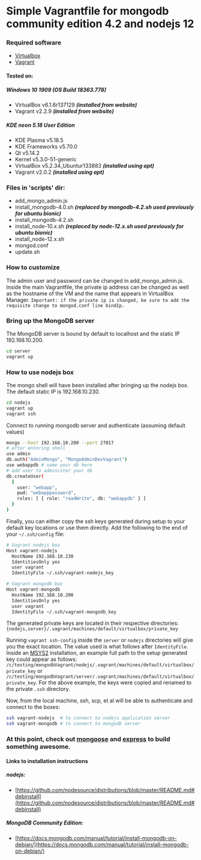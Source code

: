 # Simple Vagrantfile for mongodb community edition 4.2 and nodejs 12

### Required software

- [Virtualbox](https://www.virtualbox.org/)
- [Vagrant](https://www.vagrantup.com/)

#### Tested on:
##### Windows 10 1909 (OS Build 18363.778)
- VirtualBox v6.1.6r137129 **_(installed from website)_**
- Vagrant v2.2.9 **_(installed from website)_**

##### KDE neon 5.18 User Edition
- KDE Plasma v5.18.5
- KDE Frameworks v5.70.0
- Qt v5.14.2
- Kernel v5.3.0-51-generic
- VirtualBox v5.2.34_Ubuntur133883 **_(installed using apt)_**
- Vagrant v2.0.2 **_(installed using apt)_**

### Files in 'scripts' dir:
- add_mongo_admin.js
- install_mongodb-4.0.sh **_(replaced by mongodb-4.2.sh used previously for ubuntu bionic)_**
- install_mongodb-4.2.sh
- install_node-10.x.sh **_(replaced by node-12.x.sh used previously for ubuntu bionic)_**
- install_node-12.x.sh
- mongod.conf
- update.sh

### How to customize
The admin user and password can be changed in add_mongo_admin.js.  Inside the main Vagrantfile, the private ip address can be changed as well as the hostname of the VM and the name that appears in VirtualBox Manager. `Important: if the private ip is changed, be sure to add the requisite change to mongod.conf line bindIp.`

### Bring up the MongoDB server
The MongoDB server is bound by default to localhost and the static IP 192.168.10.200.

```sh
cd server
vagrant up
```

### How to use nodejs box
The mongo shell will have been installed after bringing up the nodejs box.  The default static IP is 192.168.10.230.

```sh
cd nodejs
vagrant up
vagrant ssh
```

Connect to running mongodb server and authenticate (assuming default values)

```sh
mongo --host 192.168.10.200 --port 27017
# after entering shell
use admin
db.auth("AdminMongo", "MongoAdminDevVagrant")
use webappdb # name your db here
# add user to administer your db
db.createUser(
  {
    user: "webapp",
    pwd: "webapppassword",
    roles: [ { role: "readWrite", db: "webappdb" } ]
  }
)
```

Finally, you can either copy the ssh keys generated during setup to your default key locations or use them directly.  Add the following to the end of your `~/.ssh/config` file:

```sh
# Vagrant nodejs box
Host vagrant-nodejs
  HostName 192.168.10.230
  IdentitiesOnly yes
  user vagrant
  IdentityFile ~/.ssh/vagrant-nodejs_key

# Vagrant mongodb box
Host vagrant-mongodb
  HostName 192.168.10.200
  IdentitiesOnly yes
  user vagrant
  IdentityFile ~/.ssh/vagrant-mongodb_key
```

The generated private keys are located in their respective directories:  `{nodejs,server}/.vagrant/machines/default/virtualbox/private_key`

Running `vagrant ssh-config` inside the `server` or `nodejs` directories will give you the exact location.  The value used is what follows after `IdentityFile`.  Inside an [MSYS2](https://www.msys2.org/) installation, an example full path to the setup generated key could appear as follows: `/c/testing/mongodbVagrant/nodejs/.vagrant/machines/default/virtualbox/private_key` or `/c/testing/mongodbVagrant/server/.vagrant/machines/default/virtualbox/private_key`.  For the above example, the keys were copied and renamed to the private `.ssh` directory.

Now, from the local machine, ssh, scp, et al will be able to authenticate and connect to the boxes:
```sh
ssh vagrant-nodejs  # to connect to nodejs application server
ssh vagrant-mongodb # to connect to mongodb server
```

### At this point, check out [mongoose](https://mongoosejs.com/) and [express](https://expressjs.com/) to build something awesome.

#### Links to installation instructions
##### nodejs:
- [https://github.com/nodesource/distributions/blob/master/README.md#debinstall](https://github.com/nodesource/distributions/blob/master/README.md#debinstall)

##### MongoDB Community Edition:
- [https://docs.mongodb.com/manual/tutorial/install-mongodb-on-debian/](https://docs.mongodb.com/manual/tutorial/install-mongodb-on-debian/)
